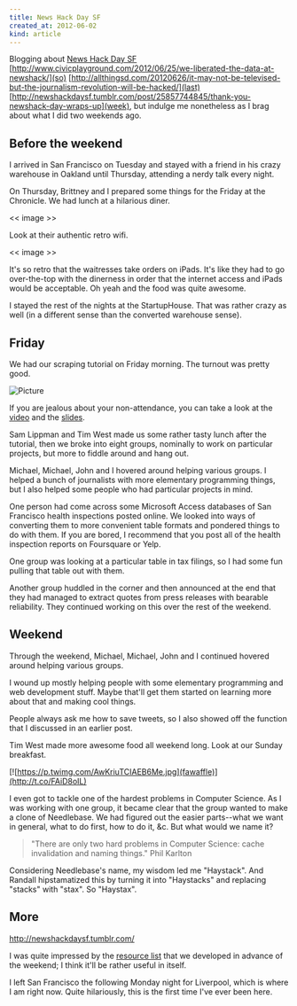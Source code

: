 ```yaml
---
title: News Hack Day SF
created_at: 2012-06-02
kind: article
---
```


Blogging about [News Hack Day SF](http://newshackdaysf.tumblr.com)
[http://www.civicplayground.com/2012/06/25/we-liberated-the-data-at-newshack/](so)
[http://allthingsd.com/20120626/it-may-not-be-televised-but-the-journalism-revolution-will-be-hacked/](last)
[http://newshackdaysf.tumblr.com/post/25857744845/thank-you-newshack-day-wraps-up](week),
but indulge me nonetheless as I brag about what I did two weekends ago.

## Before the weekend

I arrived in San Francisco on Tuesday and stayed with a friend in his
crazy warehouse in Oakland until Thursday, attending a nerdy talk every night.

On Thursday, Brittney and I prepared some things for the Friday at the Chronicle.
We had lunch at a hilarious diner.

<< image >>

Look at their authentic retro wifi.

<< image >>

It's so retro that the waitresses take orders on iPads.
It's like they had to go over-the-top with the dinerness in order that the
internet access and iPads would be acceptable.
Oh yeah and the food was quite awesome.

I stayed the rest of the nights at the StartupHouse. That was rather crazy as well
(in a different sense than the converted warehouse sense).

## Friday
We had our scraping tutorial on Friday morning. The turnout was pretty good.

![Picture](aoeu)

If you are jealous about your non-attendance, you can take a look at the
[video](foo) and the [slides](slides).

Sam Lippman and Tim West made us some rather tasty lunch after the tutorial,
then we broke into eight groups, nominally to work on particular projects,
but more to fiddle around and hang out.

Michael, Michael, John and I hovered around helping various groups.
I helped a bunch of journalists with more elementary programming things,
but I also helped some people who had particular projects in mind.

One person had come across some Microsoft Access databases of San Francisco health inspections
posted online. We looked into ways of converting them to more convenient
table formats and pondered things to do with them. If you are bored, I
recommend that you post all of the health inspection reports on Foursquare or Yelp.

One group was looking at a particular table in tax filings, so I
had some fun pulling that table out with them.

Another group huddled in the corner and then announced at the end that they
had managed to extract quotes from press releases with bearable reliability.
They continued working on this over the rest of the weekend.

## Weekend

Through the weekend, Michael, Michael, John and I continued hovered around
helping various groups.

I wound up mostly helping people with some elementary programming and web
development stuff. Maybe that'll get them started on learning more about
that and making cool things.

People always ask me how to save tweets, so I also showed off the function
that I discussed in an earlier post.

Tim West made more awesome food all weekend long. Look at our Sunday breakfast.

[![https://p.twimg.com/AwKriuTCIAEB6Me.jpg](fawaffle)](http://t.co/FAiD8oIL)

I even got to tackle one of the hardest problems in Computer Science. As I was
working with one group, it became clear that the group wanted to make a clone
of Needlebase. We had figured out the easier parts--what we want in general,
what to do first, how to do it, &c. But what would we name it?

>  "There are only two hard problems in Computer Science: cache invalidation and naming things."
>  Phil Karlton

Considering Needlebase's name, my wisdom led me "Haystack". And Randall
hipstamatized this by turning it into "Haystacks" and replacing "stacks"
with "stax". So "Haystax".

## More

http://newshackdaysf.tumblr.com/

I was quite impressed by the
[resource list](http://newshackdays.pbworks.com/w/page/53777325/FrontPage)
that we developed in advance of the weekend; I think it'll be rather useful in
itself.

I left San Francisco the following Monday night for Liverpool, which is where
I am right now. Quite hilariously, this is the first time I've ever been here.

